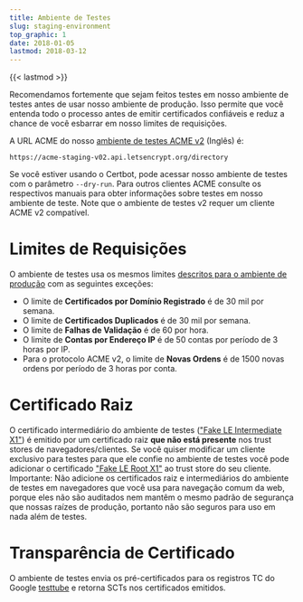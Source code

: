 ```yaml
---
title: Ambiente de Testes
slug: staging-environment
top_graphic: 1
date: 2018-01-05
lastmod: 2018-03-12
---
```


{{< lastmod >}}

Recomendamos fortemente que sejam feitos testes em nosso ambiente de testes antes de usar nosso ambiente de produção. Isso permite que você entenda todo o processo antes de emitir certificados confiáveis e reduz a chance de você esbarrar em nosso limites de requisições.

A URL ACME do nosso [ambiente de testes ACME v2](https://community.letsencrypt.org/t/staging-endpoint-for-acme-v2/49605) (Inglês) é:

`https://acme-staging-v02.api.letsencrypt.org/directory`

Se você estiver usando o Certbot, pode acessar nosso ambiente de testes com o parâmetro `--dry-run`. Para outros clientes ACME consulte os respectivos manuais para obter informações sobre testes em nosso ambiente de teste. Note que o ambiente de testes v2 requer um cliente ACME v2 compatível. 

# Limites de Requisições

O ambiente de testes usa os mesmos limites [descritos para o ambiente de produção](/pt-br/docs/rate-limits/) com as seguintes exceções:

* O limite de **Certificados por Domínio Registrado** é de 30 mil por semana.
* O limite de **Certificados Duplicados** é de 30 mil por semana.
* O limite de **Falhas de Validação** é de 60 por hora.
* O limite de **Contas por Endereço IP** é de 50 contas por período de 3 horas por IP.
* Para o protocolo ACME v2, o limite de **Novas Ordens** é de 1500 novas ordens por período de 3 horas por conta.

# Certificado Raiz

O certificado intermediário do ambiente de testes (["Fake LE Intermediate X1"](/certs/fakeleintermediatex1.pem)) é emitido por um certificado raiz **que não está presente** nos trust stores de navegadores/clientes. Se você quiser modificar um cliente exclusivo para testes para que ele confie no ambiente de testes você pode adicionar o certificado ["Fake LE Root X1"](/certs/fakelerootx1.pem) ao trust store do seu cliente. Importante: Não adicione os certificados raiz e intermediários do ambiente de testes em navegadores que você usa para navegação comum da web, porque eles não são auditados nem mantêm o mesmo padrão de segurança que nossas raízes de produção, portanto não são seguros para uso em nada além de testes.

# Transparência de Certificado

O ambiente de testes envia os pré-certificados para os registros TC do Google [testtube](http://www.certificate-transparency.org/known-logs#TOC-Test-Logs) e retorna SCTs nos certificados emitidos.
